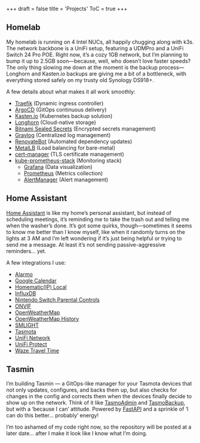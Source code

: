 +++
draft = false
title = 'Projects'
ToC = true
+++

## Homelab

My homelab is running on 4 Intel NUCs, all happily chugging along with k3s. The network backbone is a UniFi setup, featuring a UDMPro and a UniFi Switch 24 Pro POE. Right now, it’s a cozy 1GB network, but I’m planning to bump it up to 2.5GB soon—because, well, who doesn’t love faster speeds? The only thing slowing me down at the moment is the backup process—Longhorn and Kasten.io backups are giving me a bit of a bottleneck, with everything stored safely on my trusty old Synology DS918+.

A few details about what makes it all work smoothly:
* [Traefik](https://traefik.io/) (Dynamic ingress controller)
* [ArgoCD](https://argo-cd.readthedocs.io) (GitOps continuous delivery)
* [Kasten.io](https://www.veeam.com/products/cloud/kubernetes-data-protection.html) (Kubernetes backup solution)
* [Longhorn](https://longhorn.io/) (Cloud-native storage)
* [Bitnami Sealed Secrets](https://github.com/bitnami-labs/sealed-secrets) (Encrypted secrets management)
* [Graylog](https://graylog.org/) (Centralized log management)
* [RenovateBot](https://github.com/renovatebot/renovate) (Automated dependency updates)
* [MetalLB](https://metallb.io/) (Load balancing for bare-metal)
* [cert-manager](https://cert-manager.io/) (TLS certificate management)
* [kube-prometheus-stack](https://github.com/prometheus-community/helm-charts/tree/main/charts/kube-prometheus-stack) (Monitoring stack)
    * [Grafana](https://grafana.com/) (Data visualization)
    * [Prometheus](https://prometheus.io/) (Metrics collection)
    * [AlertManager](https://prometheus.io/docs/alerting/latest/alertmanager/) (Alert management)

<!-- ... more details about the cluster and what Apps I am hosting, on my [GitHub Repository](https://github.com/AndreiGavriliu/homelab) -->

## Home Assistant

[Home Assistant](https://www.home-assistant.io/) is like my home’s personal assistant, but instead of scheduling meetings, it’s reminding me to take the trash out and telling me when the washer’s done. It’s got some quirks, though—sometimes it seems to know me better than I know myself, like when it randomly turns on the lights at 3 AM and I’m left wondering if it’s just being helpful or trying to send me a message. At least it’s not sending passive-aggressive reminders… yet.

A few integrations I use:
* [Alarmo](https://github.com/nielsfaber/alarmo)
* [Google Calendar](https://www.home-assistant.io/integrations/google/)
* [Homematic(IP) Local](https://github.com/SukramJ/custom_homematic)
* [InfluxDB](https://www.home-assistant.io/integrations/influxdb/)
* [Nintendo Switch Parental Controls](https://github.com/pantherale0/ha-nintendoparentalcontrols)
* [ONVIF](https://home.gavriliu.com/config/integrations/integration/onvif)
* [OpenWeatherMap](https://www.home-assistant.io/integrations/openweathermap/)
* [OpenWeatherMap History](https://github.com/petergridge/openweathermaphistory)
* [SMLIGHT](https://www.home-assistant.io/integrations/smlight/)
* [Tasmota](https://www.home-assistant.io/integrations/tasmota/)
* [UniFi Network](https://www.home-assistant.io/integrations/unifi/)
* [UniFi Protect](https://www.home-assistant.io/integrations/unifiprotect/)
* [Waze Travel Time](https://www.home-assistant.io/integrations/waze_travel_time/)

<!-- ... and more on my [GitHub Repository](https://github.com/AndreiGavriliu/homelab/cluster/hive/apps/homeassistant/k8s-manifests) -->

## Tasmin

I’m building Tasmin — a GitOps-like manager for your Tasmota devices that not only updates, configures, and backs them up, but also checks for changes in the config and corrects them when the devices finally decide to show up on the network. Think of it like [TasmoAdmin](https://github.com/TasmoAdmin/TasmoAdmin) and [TasmoBackup](https://github.com/danmed/TasmoBackupV1), but with a ‘because I can’ attitude. Powered by [FastAPI](https://fastapi.tiangolo.com/) and a sprinkle of ‘I can do this better… probably’ energy!

I’m too ashamed of my code right now, so the repository will be posted at a later date… after I make it look like I know what I’m doing.